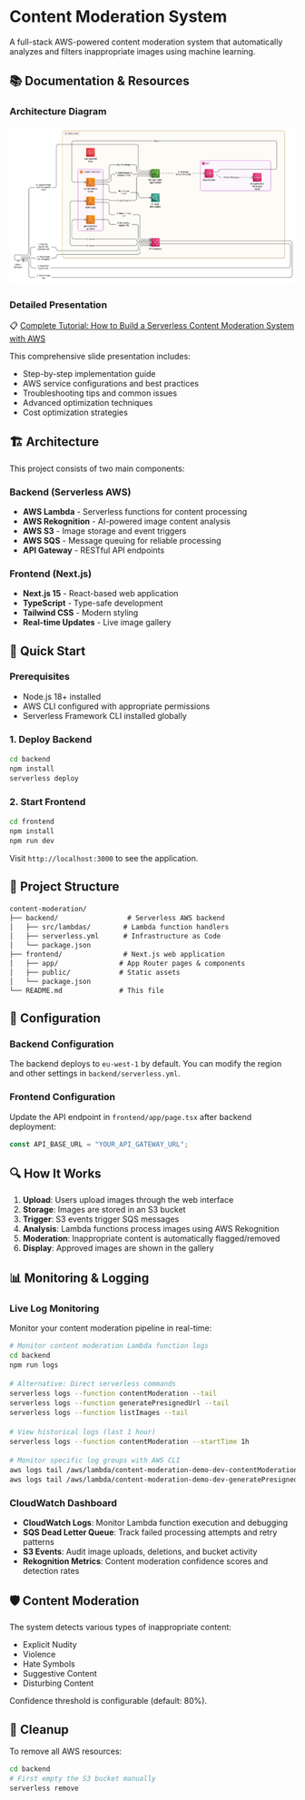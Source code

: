# Content Moderation System

A full-stack AWS-powered content moderation system that automatically analyzes and filters inappropriate images using machine learning.

## 📚 Documentation & Resources

### Architecture Diagram
![Content Moderation System Architecture](content-moderation-diagram.png)

### Detailed Presentation
📋 [Complete Tutorial: How to Build a Serverless Content Moderation System with AWS](how_to_build_a_serverless_content_moderation_system_with_aws.pdf)

This comprehensive slide presentation includes:
- Step-by-step implementation guide
- AWS service configurations and best practices
- Troubleshooting tips and common issues
- Advanced optimization techniques
- Cost optimization strategies

## 🏗️ Architecture

This project consists of two main components:

### Backend (Serverless AWS)

- **AWS Lambda** - Serverless functions for content processing
- **AWS Rekognition** - AI-powered image content analysis
- **AWS S3** - Image storage and event triggers
- **AWS SQS** - Message queuing for reliable processing
- **API Gateway** - RESTful API endpoints

### Frontend (Next.js)

- **Next.js 15** - React-based web application
- **TypeScript** - Type-safe development
- **Tailwind CSS** - Modern styling
- **Real-time Updates** - Live image gallery

## 🚀 Quick Start

### Prerequisites

- Node.js 18+ installed
- AWS CLI configured with appropriate permissions
- Serverless Framework CLI installed globally

### 1. Deploy Backend

```bash
cd backend
npm install
serverless deploy
```

### 2. Start Frontend

```bash
cd frontend
npm install
npm run dev
```

Visit `http://localhost:3000` to see the application.

## 📁 Project Structure

```
content-moderation/
├── backend/                 # Serverless AWS backend
│   ├── src/lambdas/        # Lambda function handlers
│   ├── serverless.yml      # Infrastructure as Code
│   └── package.json
├── frontend/               # Next.js web application
│   ├── app/               # App Router pages & components
│   ├── public/            # Static assets
│   └── package.json
└── README.md              # This file
```

## 🔧 Configuration

### Backend Configuration

The backend deploys to `eu-west-1` by default. You can modify the region and other settings in `backend/serverless.yml`.

### Frontend Configuration

Update the API endpoint in `frontend/app/page.tsx` after backend deployment:

```typescript
const API_BASE_URL = "YOUR_API_GATEWAY_URL";
```

## 🔍 How It Works

1. **Upload**: Users upload images through the web interface
2. **Storage**: Images are stored in an S3 bucket
3. **Trigger**: S3 events trigger SQS messages
4. **Analysis**: Lambda functions process images using AWS Rekognition
5. **Moderation**: Inappropriate content is automatically flagged/removed
6. **Display**: Approved images are shown in the gallery

## 📊 Monitoring & Logging

### Live Log Monitoring

Monitor your content moderation pipeline in real-time:

```bash
# Monitor content moderation Lambda function logs
cd backend
npm run logs

# Alternative: Direct serverless commands
serverless logs --function contentModeration --tail
serverless logs --function generatePresignedUrl --tail
serverless logs --function listImages --tail

# View historical logs (last 1 hour)
serverless logs --function contentModeration --startTime 1h

# Monitor specific log groups with AWS CLI
aws logs tail /aws/lambda/content-moderation-demo-dev-contentModeration --follow
aws logs tail /aws/lambda/content-moderation-demo-dev-generatePresignedUrl --follow
```

### CloudWatch Dashboard

- **CloudWatch Logs**: Monitor Lambda function execution and debugging
- **SQS Dead Letter Queue**: Track failed processing attempts and retry patterns
- **S3 Events**: Audit image uploads, deletions, and bucket activity
- **Rekognition Metrics**: Content moderation confidence scores and detection rates

## 🛡️ Content Moderation

The system detects various types of inappropriate content:

- Explicit Nudity
- Violence
- Hate Symbols
- Suggestive Content
- Disturbing Content

Confidence threshold is configurable (default: 80%).

## 🧹 Cleanup

To remove all AWS resources:

```bash
cd backend
# First empty the S3 bucket manually
serverless remove
```
